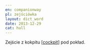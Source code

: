 ```yaml
---
en: companionway
pl: zejściówka
layout: dict_word
date: 2013-12-29
cat: hull
---
```


Zejście z kokpitu [[cockpit](/dict/c/cockpit.html)] pod pokład.

